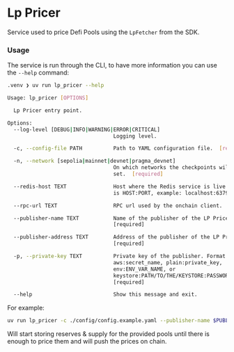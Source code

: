 # Lp Pricer

Service used to price Defi Pools using the `LpFetcher` from the SDK.

### Usage

The service is run through the CLI, to have more information you can use the `--help` command:

```bash
.venv ❯ uv run lp_pricer --help

Usage: lp_pricer [OPTIONS]

  Lp Pricer entry point.

Options:
  --log-level [DEBUG|INFO|WARNING|ERROR|CRITICAL]
                                  Logging level.

  -c, --config-file PATH          Path to YAML configuration file.  [required]

  -n, --network [sepolia|mainnet|devnet|pragma_devnet]
                                  On which networks the checkpoints will be
                                  set.  [required]

  --redis-host TEXT               Host where the Redis service is live. Format
                                  is HOST:PORT, example: localhost:6379

  --rpc-url TEXT                  RPC url used by the onchain client.

  --publisher-name TEXT           Name of the publisher of the LP Pricer.
                                  [required]

  --publisher-address TEXT        Address of the publisher of the LP Pricer.
                                  [required]

  -p, --private-key TEXT          Private key of the publisher. Format:
                                  aws:secret_name, plain:private_key,
                                  env:ENV_VAR_NAME, or
                                  keystore:PATH/TO/THE/KEYSTORE:PASSWORD
                                  [required]

  --help                          Show this message and exit.
```

For example:

```sh
uv run lp_pricer -c ./config/config.example.yaml --publisher-name $PUBLISHER_NAME --publisher-address $PUBLISHER_ADDRESS -p plain:$PUBLISHER_PV_KEY
```

Will start storing reserves & supply for the provided pools until there is enough to price them and will push the prices on chain.
